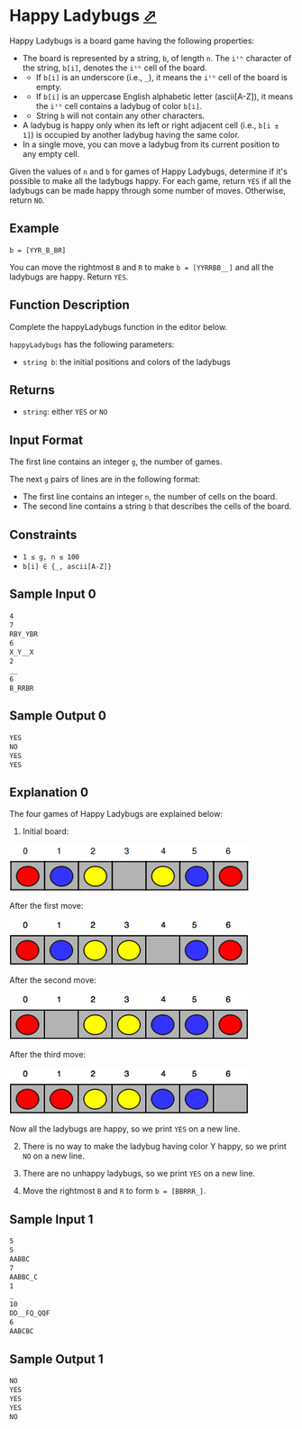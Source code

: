 # Happy Ladybugs [⬀](https://www.hackerrank.com/challenges/happy-ladybugs)

Happy Ladybugs is a board game having the following properties:

- The board is represented by a string, `b`, of length `n`. The `iᵗʰ` character of the string, `b[i]`, denotes the `iᵗʰ` cell of the board.
- - If `b[i]` is an underscore (i.e., `_`), it means the `iᵗʰ` cell of the board is empty.
- - If `b[i]` is an uppercase English alphabetic letter (ascii[A-Z]), it means the `iᵗʰ` cell contains a ladybug of color `b[i]`.
- - String `b` will not contain any other characters.
- A ladybug is happy only when its left or right adjacent cell (i.e., `b[i ± 1]`) is occupied by another ladybug having the same color.
- In a single move, you can move a ladybug from its current position to any empty cell.

Given the values of `n` and `b` for  games of Happy Ladybugs, determine if it's possible to make all the ladybugs happy. For each game, return `YES` if all the ladybugs can be made happy through some number of moves. Otherwise, return `NO`.

## Example
```
b = [YYR_B_BR]
```

You can move the rightmost `B` and `R` to make `b = [YYRRBB__]` and all the ladybugs are happy. Return `YES`.

## Function Description

Complete the happyLadybugs function in the editor below.

`happyLadybugs` has the following parameters:

- `string b`: the initial positions and colors of the ladybugs

## Returns

- `string`: either `YES` or `NO`

## Input Format

The first line contains an integer `g`, the number of games.

The next `g` pairs of lines are in the following format:

- The first line contains an integer `n`, the number of cells on the board.
- The second line contains a string `b` that describes the  cells of the board.

## Constraints
- `1 ≤ g, n ≤ 100`
- `b[i] ∈ {_, ascii[A-Z]}`

## Sample Input 0
```
4
7
RBY_YBR
6
X_Y__X
2
__
6
B_RRBR
```

## Sample Output 0
```
YES
NO
YES
YES
```

## Explanation 0

The four games of Happy Ladybugs are explained below:

1. Initial board:

![alt text](image.png)

After the first move:

![alt text](image-1.png)

After the second move:

![alt text](image-2.png)

After the third move:

![alt text](image-3.png)

Now all the ladybugs are happy, so we print `YES` on a new line.

2. There is no way to make the ladybug having color Y happy, so we print `NO` on a new line.

3. There are no unhappy ladybugs, so we print `YES` on a new line.

4. Move the rightmost `B` and `R` to form `b = [BBRRR_]`.

## Sample Input 1
```
5
5
AABBC
7
AABBC_C
1
_
10
DD__FQ_QQF
6
AABCBC
```

## Sample Output 1
```
NO
YES
YES
YES
NO
```
